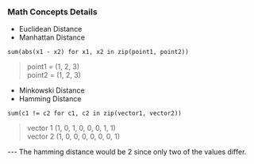 ### Math Concepts Details

- Euclidean Distance
- Manhattan Distance   

`sum(abs(x1 - x2) for x1, x2 in zip(point1, point2))`
>point1 = (1, 2, 3)   
point2 = (1, 2, 3)

- Minkowski Distance
- Hamming Distance

`sum(c1 != c2 for c1, c2 in zip(vector1, vector2))`
> vector 1 (1, 0, 1, 0, 0, 0, 1, 1)   
vector 2 (1, 0, 0, 0, 0, 0, 0, 1)

--- The hamming distance would be 2 since only two of the values differ.